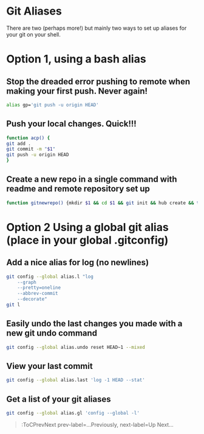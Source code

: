 # Git Aliases

There are two (perhaps more!) but mainly two ways to set up aliases for your git on your shell.

# Option 1, using a bash alias

## Stop the dreaded error pushing to remote when making your first push. Never again!
```bash
alias gp='git push -u origin HEAD'
```

## Push your local changes. Quick!!!
```bash
function acp() {
git add .
git commit -m "$1"
git push -u origin HEAD
}

```

## Create a new repo in a single command with readme and remote repository set up
``` bash
function gitnewrepo() {mkdir $1 && cd $1 && git init && hub create && touch README.md && echo "# " $1 >> README.md && git add . && git commit -m "init" && git push -u origin HEAD;}
```


# Option 2 Using a global git alias (place in your global .gitconfig)

## Add a nice alias for log (no newlines)
```bash
git config --global alias.l "log
    --graph
    --pretty=oneline
    --abbrev-commit
    --decorate"
git l
```

## Easily undo the last changes you made with a new git undo command
```bash
git config --global alias.undo reset HEAD~1 --mixed
```

## View your last commit
```bash
git config --global alias.last 'log -1 HEAD --stat'
```

## Get a list of your git aliases
```bash
git config --global alias.gl 'config --global -l'
```

> :ToCPrevNext prev-label=...Previously, next-label=Up Next...
